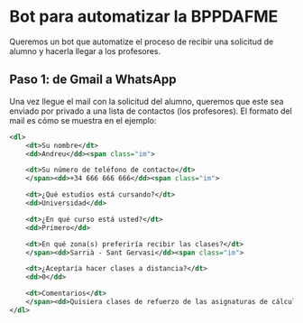 # Bot para automatizar la BPPDAFME
Queremos un bot que automatize el proceso de recibir una solicitud de alumno y hacerla llegar a los profesores.

## Paso 1: de Gmail a WhatsApp
Una vez llegue el mail con la solicitud del alumno, queremos que este sea enviado por privado a una lista de contactos (los profesores).
El formato del mail es cómo se muestra en el ejemplo:
```xml
<dl>
    <dt>Su nombre</dt>
    <dd>Andreu</dd><span class="im">

    <dt>Su número de teléfono de contacto</dt>
    </span><dd>+34 666 666 666</dd><span class="im">

    <dt>¿Qué estudios está cursando?</dt>
    <dd>Universidad</dd>

    <dt>¿En qué curso está usted?</dt>
    <dd>Primero</dd>

    <dt>En qué zona(s) preferiría recibir las clases?</dt>
    </span><dd>Sarrià - Sant Gervasi</dd><span class="im">

    <dt>¿Aceptaría hacer clases a distancia?</dt>
    <dd>0</dd>

    <dt>Comentarios</dt>
    </span><dd>Quisiera clases de refuerzo de las asignaturas de cálculo y álgebra, que son las que más me cuestan de momento.</dd>
</dl>
```
